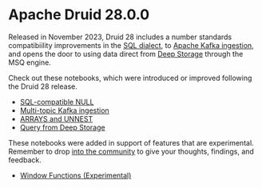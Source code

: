 # Apache Druid 28.0.0

Released in November 2023, Druid 28 includes a number standards compatibiility improvements in the [SQL dialect](https://druid.apache.org/docs/latest/querying/sql), to [Apache Kafka ingestion](https://druid.apache.org/docs/latest/development/extensions-core/kafka-ingestion), and opens the door to using data direct from [Deep Storage](https://druid.apache.org/docs/latest/design/deep-storage) through the MSQ engine.

Check out these notebooks, which were introduced or improved following the Druid 28 release.

* [SQL-compatible NULL](../02-ingestion/09-generating-and-working-with-nulls.ipynb)
* [Multi-topic Kafka ingestion](../02-ingestion/11-stream-from-multiple-topics.ipynb)
* [ARRAYS and UNNEST](../02-ingestion/08-table-datatypes-arrays.ipynb)
* [Query from Deep Storage](../03-query/14-full-timeline-queries.ipynb)

These notebooks were added in support of features that are experimental. Remember to drop [into the community](https://druid.apache.org/community) to give your thoughts, findings, and feedback.

* [Window Functions (Experimental)](../03-query/13-query-functions-window.ipynb)